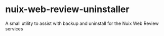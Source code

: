 # nuix-web-review-uninstaller
A small utility to assist with backup and uninstall for the Nuix Web Review services

